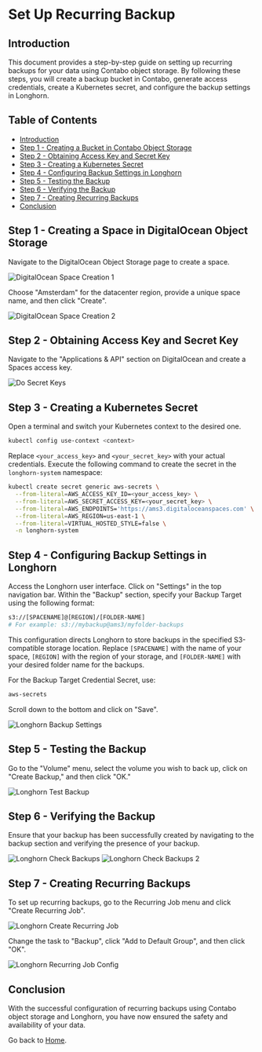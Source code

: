 # Set Up Recurring Backup

## Introduction

This document provides a step-by-step guide on setting up recurring backups for your data using Contabo object storage. By following these steps, you will create a backup bucket in Contabo, generate access credentials, create a Kubernetes secret, and configure the backup settings in Longhorn.

## Table of Contents

- [Introduction](#introduction)
- [Step 1 - Creating a Bucket in Contabo Object Storage](#step-1---creating-a-bucket-in-contabo-object-storage)
- [Step 2 - Obtaining Access Key and Secret Key](#step-2---obtaining-access-key-and-secret-key)
- [Step 3 - Creating a Kubernetes Secret](#step-3---creating-a-kubernetes-secret)
- [Step 4 - Configuring Backup Settings in Longhorn](#step-4---configuring-backup-settings-in-longhorn)
- [Step 5 - Testing the Backup](#step-5---testing-the-backup)
- [Step 6 - Verifying the Backup](#step-6---verifying-the-backup)
- [Step 7 - Creating Recurring Backups](#step-7---creating-recurring-backups)
- [Conclusion](#conclusion)

## Step 1 - Creating a Space in DigitalOcean Object Storage

Navigate to the DigitalOcean Object Storage page to create a space.

![DigitalOcean Space Creation 1](./assets/images/do-space-creation-1.png)

Choose "Amsterdam" for the datacenter region, provide a unique space name, and then click "Create".

![DigitalOcean Space Creation 2](./assets/images/do-space-creation-2.png)

## Step 2 - Obtaining Access Key and Secret Key

Navigate to the "Applications & API" section on DigitalOcean and create a Spaces access key.

![Do Secret Keys](./assets/images/do-secret-keys.png)

## Step 3 - Creating a Kubernetes Secret

Open a terminal and switch your Kubernetes context to the desired one.

```bash
kubectl config use-context <context>
```

Replace `<your_access_key>` and `<your_secret_key>` with your actual credentials. Execute the following command to create the secret in the `longhorn-system` namespace:

```bash
kubectl create secret generic aws-secrets \
  --from-literal=AWS_ACCESS_KEY_ID=<your_access_key> \
  --from-literal=AWS_SECRET_ACCESS_KEY=<your_secret_key> \
  --from-literal=AWS_ENDPOINTS='https://ams3.digitaloceanspaces.com' \
  --from-literal=AWS_REGION=us-east-1 \
  --from-literal=VIRTUAL_HOSTED_STYLE=false \
  -n longhorn-system
```

## Step 4 - Configuring Backup Settings in Longhorn

Access the Longhorn user interface. Click on "Settings" in the top navigation bar. Within the "Backup" section, specify your Backup Target using the following format:

```bash
s3://[SPACENAME]@[REGION]/[FOLDER-NAME]
# For example: s3://mybackup@ams3/myfolder-backups
```

This configuration directs Longhorn to store backups in the specified S3-compatible storage location. Replace `[SPACENAME]` with the name of your space, `[REGION]` with the region of your storage, and `[FOLDER-NAME]` with your desired folder name for the backups.

For the Backup Target Credential Secret, use:

```bash
aws-secrets
```

Scroll down to the bottom and click on "Save".

![Longhorn Backup Settings](./assets/images/longhorn-backup-settings.png)

## Step 5 - Testing the Backup

Go to the "Volume" menu, select the volume you wish to back up, click on "Create Backup," and then click "OK."

![Longhorn Test Backup](./assets/images/longhorn-test-backup.png)

## Step 6 - Verifying the Backup

Ensure that your backup has been successfully created by navigating to the backup section and verifying the presence of your backup.

![Longhorn Check Backups](./assets/images/longhorn-check-backups.png)
![Longhorn Check Backups 2](./assets/images/longhorn-check-backups-2.png)

## Step 7 - Creating Recurring Backups

To set up recurring backups, go to the Recurring Job menu and click "Create Recurring Job".

![Longhorn Create Recurring Job](./assets/images/longhorn-create-recurring-job.png)

Change the task to "Backup", click "Add to Default Group", and then click "OK".

![Longhorn Recurring Job Config](./assets/images/longhorn-recurring-job-config.png)

## Conclusion

With the successful configuration of recurring backups using Contabo object storage and Longhorn, you have now ensured the safety and availability of your data.

Go back to [Home](../README.md).
